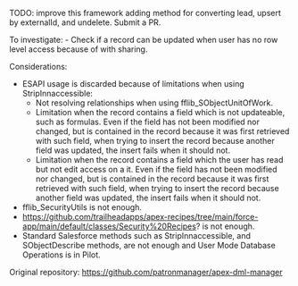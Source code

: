 TODO: improve this framework adding method for converting lead, upsert by externalId, and undelete. Submit a PR.

To investigate: - Check if a record can be updated when user has no row level access because of with sharing.

Considerations:

-   ESAPI usage is discarded because of limitations when using StripInnaccessible:
    -   Not resolving relationships when using fflib_SObjectUnitOfWork.
    -   Limitation when the record contains a field which is not updateable, such as formulas. Even if the field has not been modified nor changed, but is contained in the record because it was first retrieved with such field, when trying to insert the record because another field was updated, the insert fails when it should not.
    -   Limitation when the record contains a field which the user has read but not edit access on a it. Even if the field has not been modified nor changed, but is contained in the record because it was first retrieved with such field, when trying to insert the record because another field was updated, the insert fails when it should not.
-   fflib_SecurityUtils is not enough.
-   https://github.com/trailheadapps/apex-recipes/tree/main/force-app/main/default/classes/Security%20Recipes? is not enough.
-   Standard Salesforce methods such as StripInnaccessible, and SObjectDescribe methods, are not enough and User Mode Database Operations is in Pilot.

Original repository: https://github.com/patronmanager/apex-dml-manager

